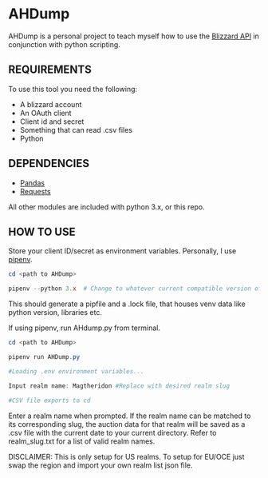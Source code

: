 # AHDump

AHDump is a personal project to teach myself how to use the [Blizzard API](https://develop.battle.net/) in conjunction with python scripting.

REQUIREMENTS
---
To use this tool you need the following:
 - A blizzard account
 - An OAuth client
 - Client id and secret
 - Something that can read .csv files
 - Python

DEPENDENCIES
---
 - [Pandas](https://pandas.pydata.org/)
 - [Requests](https://pypi.org/project/requests/)

All other modules are included with python 3.x, or this repo.

HOW TO USE
---

Store your client ID/secret as environment variables. Personally, I use [pipenv](https://pypi.org/project/pipenv/).

```PowerShell
cd <path to AHDump>

pipenv --python 3.x  # Change to whatever current compatible version of python
```

This should generate a pipfile and a .lock file, that houses venv data like python version, libraries etc.

If using pipenv, run AHdump.py from terminal.

```PowerShell
cd <path to AHDump>

pipenv run AHDump.py

#Loading .env environment variables...

Input realm name: Magtheridon #Replace with desired realm slug

#CSV file exports to cd
```

Enter a realm name when prompted. If the realm name can be matched to its corresponding slug, the auction data for that realm will be saved as a .csv file with the current date to your current directory. Refer to realm_slug.txt for a list of valid realm names.

DISCLAIMER: This is only setup for US realms. To setup for EU/OCE just swap the region and import your own realm list json file.

